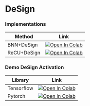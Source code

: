 # DeSign

### Implementations

| Method        | Link |
| -----------   | ----------- |
| BNN+DeSign    | [![Open In Colab](https://colab.research.google.com/assets/colab-badge.svg)](https://colab.research.google.com/github/bemc22/DeSign/blob/main/BNN/notebooks/demo_train.ipynb)       |
| ReCU+DeSign   | [![Open In Colab](https://colab.research.google.com/assets/colab-badge.svg)](https://colab.research.google.com/github/bemc22/DeSign/blob/main/ReCU/notebooks/run_recu.ipynb)         |

### Demo DeSign Activation

| Library        | Link |
| -----------   | ----------- |
| Tensorflow    | [![Open In Colab](https://colab.research.google.com/assets/colab-badge.svg)](https://colab.research.google.com/github/bemc22/DeSign/blob/main/BNN/notebooks/demo_activation.ipynb)       |
| Pytorch    | [![Open In Colab](https://colab.research.google.com/assets/colab-badge.svg)](https://colab.research.google.com/github/bemc22/DeSign/blob/main/ReCU/notebooks/demo_activation.ipynb)       |
